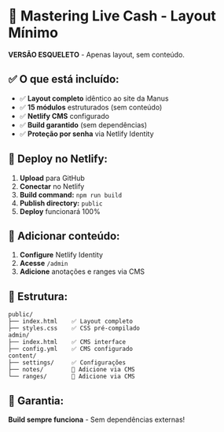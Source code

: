 # 🎯 Mastering Live Cash - Layout Mínimo

**VERSÃO ESQUELETO** - Apenas layout, sem conteúdo.

## ✅ O que está incluído:

- ✅ **Layout completo** idêntico ao site da Manus
- ✅ **15 módulos** estruturados (sem conteúdo)
- ✅ **Netlify CMS** configurado
- ✅ **Build garantido** (sem dependências)
- ✅ **Proteção por senha** via Netlify Identity

## 🚀 Deploy no Netlify:

1. **Upload** para GitHub
2. **Conectar** no Netlify
3. **Build command:** `npm run build`
4. **Publish directory:** `public`
5. **Deploy** funcionará 100%

## 🎨 Adicionar conteúdo:

1. **Configure** Netlify Identity
2. **Acesse** `/admin`
3. **Adicione** anotações e ranges via CMS

## 📁 Estrutura:

```
public/
├── index.html    ✅ Layout completo
├── styles.css    ✅ CSS pré-compilado
admin/
├── index.html    ✅ CMS interface
├── config.yml    ✅ CMS configurado
content/
├── settings/     ✅ Configurações
├── notes/        📝 Adicione via CMS
└── ranges/       🎯 Adicione via CMS
```

## 🎯 Garantia:

**Build sempre funciona** - Sem dependências externas!

